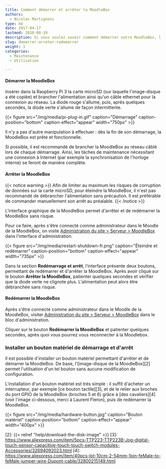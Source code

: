 ```yaml
---
title: Comment démarrer et arrêter la MoodleBox
authors:
  - Nicolas Martignoni
type: kb
date: 2017-04-17
lastmod: 2018-08-19
description: Si vous voulez savoir comment démarrer votre MoodleBox, l'arrêter ou la redémarrer correctement, voici les informations souhaitées
slug: demarrer-arreter-redemarrer
weight: 1
categories:
  - Maintenance
  - Utilisation

---
```

#### Démarrer la MoodleBox

Insérer dans la Raspberry Pi 3 la carte microSD (sur laquelle l'image-disque a été copiée) et brancher l'alimentation ainsi qu'un câble ethernet pour la connexion au réseau. La diode rouge s'allume, puis, après quelques secondes, la diode verte s'allume de façon intermittente.

{{< figure src="/img/media/pi-plug-in.gif" caption="Démarrage" caption-position="bottom" caption-effect="appear" width="750px" >}}

Il n'y a pas d'autre manipulation à effectuer : dès la fin de son démarrage, la MoodleBox est prête et fonctionnelle.

Si possible, il est recommandé de brancher la MoodleBox au réseau câblé lors de chaque démarrage. Ainsi, les tâches de maintenance nécessitant une connexion à Internet (par exemple la synchronisation de l'horloge interne) se feront de manière complète.

#### Arrêter la MoodleBox

{{< notice warning >}}
Afin de limiter au maximum les risques de corruption de données sur la carte microSD, pour éteindre la MoodleBox, il n'est pas recommandé de débrancher l'alimentation sans précaution. Il est préférable de commander manuellement son arrêt au préalable.
{{< /notice >}}

L'interface graphique de la MoodleBox permet d'arrêter et de redémarrer la MoodleBox sans risque.

Pour ce faire, après s'être connecté comme administrateur dans le Moodle de la MoodleBox, on visite [Administration du site > Serveur > MoodleBox][1] dans l'interface d'administration.

{{< figure src="/img/media/restart-shutdown-fr.png" caption="Éteindre et redémarrer" caption-position="bottom" caption-effect="appear" width="735px" >}}

Dans la section __Redémarrage et arrêt__, l'interface présente deux boutons, permettant de redémarrer et d'arrêter la MoodleBox. Après avoir cliqué sur le bouton __Arrêter la MoodleBox__, patienter quelques secondes et vérifier que la diode verte ne clignote plus. L'alimentation peut alors être débranchée sans risque.

#### Redémarrer la MoodleBox

Après s'être connecté comme administrateur dans le Moodle de la MoodleBox, visiter [Administration du site > Serveur > MoodleBox][1] dans le bloc d'administration.

Cliquer sur le bouton __Redémarrer la MoodleBox__ et patienter quelques secondes, après quoi vous pourrez vous reconnecter à la Moodlebox.

### Installer un bouton matériel de démarrage et d'arrêt

Il est possible d'installer un bouton matériel permettant d'arrêter et de démarrer la MoodleBox. De base, l'[image-disque de la MoodleBox][2] permet l'utilisation d'un tel bouton sans aucune modification de configuration.

L'installation d'un bouton matériel est très simple : il suffit d'acheter un interrupteur, par exemple [ce bouton tactile][3], et de le relier aux broches du port GPIO de la MoodleBox (broches 5 et 6) grâce à [des cavaliers][4] (voir l'image ci-dessous, merci à Laurent Fleron), puis de redémarrer la MoodleBox.

{{< figure src="/img/media/hardware-button.jpg" caption="Bouton matériel" caption-position="bottom" caption-effect="appear" width="400px" >}}

 [1]: http://moodlebox.home/admin/tool/moodlebox/index.php
 [2]: {{< relref "help/download-the-disk-image" >}}
 [3]: https://www.aliexpress.com/item/5pcs-TTP223-TTP223B-Jog-digital-touch-sensor-capacitive-touch-touch-switch-modules-Accessories/32694092023.html
 [4]: https://www.aliexpress.com/item/40pcs-lot-10cm-2-54mm-1pin-feMale-to-feMale-jumper-wire-Dupont-cable/32800215149.html
